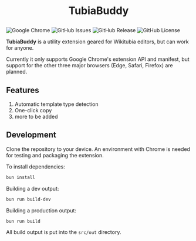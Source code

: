 # <p align="center">TubiaBuddy</p>

![Google Chrome](https://img.shields.io/badge/Google%20Chrome-4285F4?style=flat-square&logo=GoogleChrome&logoColor=white)
![GitHub Issues](https://img.shields.io/github/issues/wikitubia/tubiabuddy?style=flat-square)
![GitHub Release](https://img.shields.io/github/v/release/wikitubia/tubiabuddy?style=flat-square)
![GitHub License](https://img.shields.io/github/license/wikitubia/tubiabuddy?style=flat-square)

**TubiaBuddy** is a utility extension geared for Wikitubia editors, but can work for anyone.

Currently it only supports Google Chrome's extension API and manifest, but support for the other three major browsers (Edge, Safari, Firefox) are planned.

## Features

1. Automatic template type detection
2. One-click copy
3. more to be added

## Development

Clone the repository to your device. An environment with Chrome is needed for testing and packaging the extension.

To install dependencies:

```bash
bun install
```

Building a dev output:

```bash
bun run build-dev
```

Building a production output:

```bash
bun run build
```

All build output is put into the `src/out` directory.
